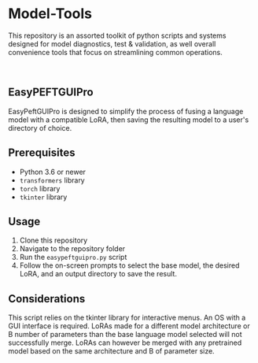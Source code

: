 # Model-Tools
This repository is an assorted toolkit of python scripts and systems designed for model diagnostics, test & validation, as well overall convenience tools that focus on streamlining common operations.

 <br> 

## EasyPEFTGUIPro

EasyPeftGUIPro is designed to simplify the process of fusing a language model with a compatible LoRA, then saving the resulting model to a user's directory of choice.

## Prerequisites

- Python 3.6 or newer
- `transformers` library
- `torch` library
- `tkinter` library

## Usage

1. Clone this repository
2. Navigate to the repository folder
3. Run the `easypeftguipro.py` script
4. Follow the on-screen prompts to select the base model, the desired LoRA, and an output directory to save the result.

## Considerations

This script relies on the tkinter library for interactive menus. An OS with a GUI interface is required.
LoRAs made for a different model architecture or B number of parameters than the base language model selected will not successfully merge.
LoRAs can however be merged with any pretrained model based on the same architecture and B of parameter size.

 <br> 

 
